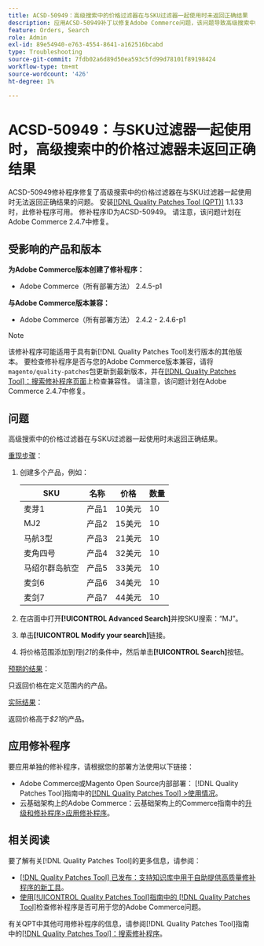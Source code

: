 ```yaml
---
title: ACSD-50949：高级搜索中的价格过滤器在与SKU过滤器一起使用时未返回正确结果
description: 应用ACSD-50949补丁以修复Adobe Commerce问题，该问题导致高级搜索中的价格过滤器在与SKU过滤器一起使用时无法返回正确结果。
feature: Orders, Search
role: Admin
exl-id: 89e54940-e763-4554-8641-a162516bcabd
type: Troubleshooting
source-git-commit: 7fdb02a6d89d50ea593c5fd99d78101f89198424
workflow-type: tm+mt
source-wordcount: '426'
ht-degree: 1%

---
```


# ACSD-50949：与SKU过滤器一起使用时，高级搜索中的价格过滤器未返回正确结果

ACSD-50949修补程序修复了高级搜索中的价格过滤器在与SKU过滤器一起使用时无法返回正确结果的问题。 安装[[!DNL Quality Patches Tool (QPT)]](https://experienceleague.adobe.com/en/docs/commerce-operations/tools/quality-patches-tool/quality-patches-tool-to-self-serve-quality-patches) 1.1.33时，此修补程序可用。 修补程序ID为ACSD-50949。 请注意，该问题计划在Adobe Commerce 2.4.7中修复。

## 受影响的产品和版本

**为Adobe Commerce版本创建了修补程序：**

* Adobe Commerce（所有部署方法） 2.4.5-p1

**与Adobe Commerce版本兼容：**

* Adobe Commerce（所有部署方法） 2.4.2 - 2.4.6-p1

>[!NOTE]
>
>该修补程序可能适用于具有新[!DNL Quality Patches Tool]发行版本的其他版本。 要检查修补程序是否与您的Adobe Commerce版本兼容，请将`magento/quality-patches`包更新到最新版本，并在[[!DNL Quality Patches Tool]：搜索修补程序页面](<https://experienceleague.adobe.com/tools/commerce-quality-patches/index.html>)上检查兼容性。 请注意，该问题计划在Adobe Commerce 2.4.7中修复。

## 问题

高级搜索中的价格过滤器在与SKU过滤器一起使用时未返回正确结果。

<u>重现步骤</u>：

1. 创建多个产品，例如：

   | SKU | 名称 | 价格 | 数量 |
   |-----|-----------|-------|----------|
   | 麦芽1 | 产品1 | 10美元 | 10 |
   | MJ2 | 产品2 | 15美元 | 10 |
   | 马航3型 | 产品3 | 21美元 | 10 |
   | 麦角四号 | 产品4 | 32美元 | 10 |
   | 马绍尔群岛航空 | 产品5 | 33美元 | 10 |
   | 麦剑6 | 产品6 | 34美元 | 10 |
   | 麦剑7 | 产品7 | 44美元 | 10 |

1. 在店面中打开&#x200B;**[!UICONTROL Advanced Search]**&#x200B;并按SKU搜索：“MJ”。
1. 单击&#x200B;**[!UICONTROL Modify your search]**&#x200B;链接。
1. 将价格范围添加到&#x200B;*1*&#x200B;到&#x200B;*21*&#x200B;的条件中，然后单击&#x200B;**[!UICONTROL Search]**&#x200B;按钮。

<u>预期的结果</u>：

只返回价格在定义范围内的产品。

<u>实际结果</u>：

返回价格高于&#x200B;*$21*&#x200B;的产品。

## 应用修补程序

要应用单独的修补程序，请根据您的部署方法使用以下链接：

* Adobe Commerce或Magento Open Source内部部署： [!DNL Quality Patches Tool]指南中的[[!DNL Quality Patches Tool] >使用情况](/help/tools/quality-patches-tool/usage.md)。
* 云基础架构上的Adobe Commerce：云基础架构上的Commerce指南中的[升级和修补程序>应用修补程序](https://experienceleague.adobe.com/docs/commerce-cloud-service/user-guide/develop/upgrade/apply-patches.html)。

## 相关阅读

要了解有关[!DNL Quality Patches Tool]的更多信息，请参阅：

* [[!DNL Quality Patches Tool] 已发布：支持知识库中用于自助提供高质量修补程序的新工具](https://experienceleague.adobe.com/en/docs/commerce-operations/tools/quality-patches-tool/quality-patches-tool-to-self-serve-quality-patches)。
* [使用[!UICONTROL Quality Patches Tool]指南中的 [!DNL Quality Patches Tool]](/help/tools/quality-patches-tool/patches-available-in-qpt/check-patch-for-magento-issue-with-magento-quality-patches.md)检查修补程序是否可用于您的Adobe Commerce问题。


有关QPT中其他可用修补程序的信息，请参阅[!DNL Quality Patches Tool]指南中的[[!DNL Quality Patches Tool]：搜索修补程序](<https://experienceleague.adobe.com/tools/commerce-quality-patches/index.html>)。

